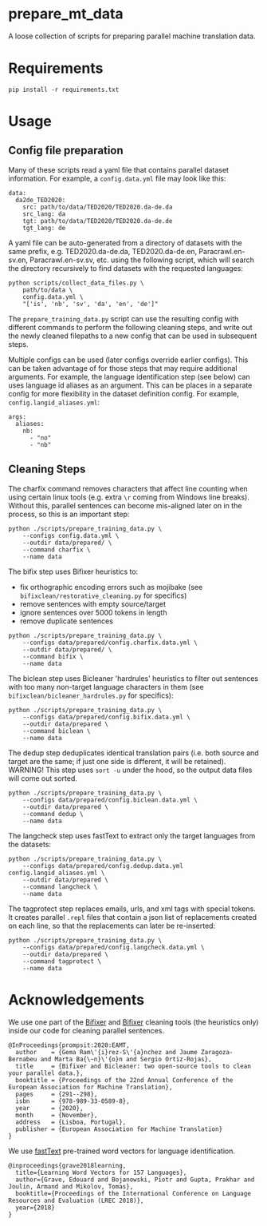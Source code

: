 # prepare_mt_data

A loose collection of scripts for preparing parallel machine translation data.

# Requirements

```
pip install -r requirements.txt
```

# Usage

## Config file preparation

Many of these scripts read a yaml file that contains parallel dataset information. For example, a `config.data.yml` file may look like this:

```
data:
  da2de_TED2020:
    src: path/to/data/TED2020/TED2020.da-de.da
    src_lang: da
    tgt: path/to/data/TED2020/TED2020.da-de.de
    tgt_lang: de
```

A yaml file can be auto-generated from a directory of datasets with the same prefix, e.g. TED2020.da-de.da, TED2020.da-de.en, Paracrawl.en-sv.en, Paracrawl.en-sv.sv, etc. using the following script, which will search the directory recursively to find datasets with the requested languages: 

```
python scripts/collect_data_files.py \
    path/to/data \
    config.data.yml \
    "['is', 'nb', 'sv', 'da', 'en', 'de']"
```

The `prepare_training_data.py` script can use the resulting config with different commands to perform the following cleaning steps, and write out the newly cleaned filepaths to a new config that can be used in subsequent steps.

Multiple configs can be used (later configs override earlier configs). This can be taken advantage of for those steps that may require additional arguments. For example, the language identification step (see below) can uses language id aliases as an argument. This can be places in a separate config for more flexibility in the dataset definition config. For example, `config.langid_aliases.yml`:

```
args:
  aliases:
    nb:
      - "no"
      - "nb"
```

## Cleaning Steps

The charfix command removes characters that affect line counting when using certain linux tools (e.g. extra `\r` coming from Windows line breaks). Without this, parallel sentences can become mis-aligned later on in the process, so this is an important step:

```
python ./scripts/prepare_training_data.py \
    --configs config.data.yml \
    --outdir data/prepared/ \
    --command charfix \
    --name data
```

The bifix step uses Bifixer heuristics to:
- fix orthographic encoding errors such as mojibake (see `bifixclean/restorative_cleaning.py` for specifics)
- remove sentences with empty source/target
- ignore sentences over 5000 tokens in length
- remove duplicate sentences

```
python ./scripts/prepare_training_data.py \
    --configs data/prepared/config.charfix.data.yml \
    --outdir data/prepared/ \
    --command bifix \
    --name data
```

The biclean step uses Bicleaner 'hardrules' heuristics to filter out sentences with too many non-target language characters in them (see `bifixclean/bicleaner_hardrules.py` for specifics):

```
python ./scripts/prepare_training_data.py \
    --configs data/prepared/config.bifix.data.yml \
    --outdir data/prepared \
    --command biclean \
    --name data
```

The dedup step deduplicates identical translation pairs (i.e. both source and target are the same; if just one side is different, it will be retained). WARNING! This step uses `sort -u` under the hood, so the output data files will come out sorted.

```
python ./scripts/prepare_training_data.py \
    --configs data/prepared/config.biclean.data.yml \
    --outdir data/prepared \
    --command dedup \
    --name data
```

The langcheck step uses fastText to extract only the target languages from the datasets:

```
python ./scripts/prepare_training_data.py \
    --configs data/prepared/config.dedup.data.yml config.langid_aliases.yml \
    --outdir data/prepared \
    --command langcheck \
    --name data
```

The tagprotect step replaces emails, urls, and xml tags with special tokens. It creates parallel `.repl` files that contain a json list of replacements created on each line, so that the replacements can later be re-inserted:

```
python ./scripts/prepare_training_data.py \
    --configs data/prepared/config.langcheck.data.yml \
    --outdir data/prepared \
    --command tagprotect \
    --name data
```

# Acknowledgements


We use one part of the [Bifixer](https://github.com/bitextor/bicleaner) and [Bifixer](https://github.com/bitextor/bifixer) cleaning tools (the heuristics only) inside our code for cleaning parallel sentences. 

```
@InProceedings{prompsit:2020:EAMT,
  author    = {Gema Ram\'{i}rez-S\'{a}nchez and Jaume Zaragoza-Bernabeu and Marta Ba{\~n}\'{o}n and Sergio Ortiz-Rojas},
  title     = {Bifixer and Bicleaner: two open-source tools to clean your parallel data.},
  booktitle = {Proceedings of the 22nd Annual Conference of the European Association for Machine Translation},
  pages	    = {291--298},
  isbn      = {978-989-33-0589-8},
  year	    = {2020},
  month     = {November},
  address   = {Lisboa, Portugal},
  publisher = {European Association for Machine Translation}
}
```

We use [fastText](https://fasttext.cc/docs/en/crawl-vectors.html) pre-trained word vectors for language identification.

```
@inproceedings{grave2018learning,
  title={Learning Word Vectors for 157 Languages},
  author={Grave, Edouard and Bojanowski, Piotr and Gupta, Prakhar and Joulin, Armand and Mikolov, Tomas},
  booktitle={Proceedings of the International Conference on Language Resources and Evaluation (LREC 2018)},
  year={2018}
}
```
